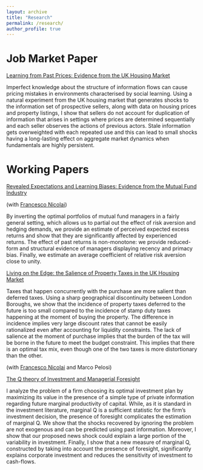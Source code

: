 ```yaml
---
layout: archive
title: "Research"
permalink: /research/
author_profile: true
---
```


# Job Market Paper
[Learning from Past Prices: Evidence from the UK Housing Market](https://risteskasimona.github.io/files/papers/LearningHousing.pdf)

Imperfect knowledge about the structure of information flows can cause pricing mistakes in environments characterised by social learning. Using a natural experiment from the UK housing market that generates shocks to the information set of prospective sellers, along with data on housing prices and property listings, I show that sellers do not account for duplication of information that arises in settings where prices are determined sequentially and each seller observes the actions of previous actors. Stale information gets overweighted with each repeated use and this can lead to small shocks having a long-lasting effect on aggregate market dynamics when fundamentals are highly persistent.

# Working Papers
[Revealed Expectations and Learning Biases: Evidence from the Mutual Fund Industry](https://papers.ssrn.com/sol3/papers.cfm?abstract_id=3301279)

(with [Francesco Nicolai](https://francesconicolai.github.io)) 

By inverting the optimal portfolios of mutual fund managers in a fairly general setting, which allows us to partial out the effect of risk aversion and hedging demands, we provide an estimate of perceived expected excess returns and show that they are significantly affected by experienced returns. The effect of past returns is non-monotone: we provide reduced-form and structural evidence of managers displaying recency and primacy bias. Finally, we estimate an average coefficient of relative risk aversion close to unity.

[Living on the Edge: the Salience of Property Taxes in the UK Housing Market](https://papers.ssrn.com/sol3/papers.cfm?abstract_id=3381519)

Taxes that happen concurrently with the purchase are more salient than deferred taxes. Using a sharp geographical discontinuity between London Boroughs, we show that the incidence of property taxes deferred to the future is too small compared to the incidence of stamp duty taxes happening at the moment of buying the property. The difference in incidence implies very large discount rates that cannot be easily rationalized even after accounting for liquidity constraints. The lack of salience at the moment of purchase implies that the burden of the tax will be borne in the future to meet the budget constraint. This implies that there is an optimal tax mix, even though one of the two taxes is more distortionary than the other.

(with [Francesco Nicolai](https://francesconicolai.github.io) and Marco Pelosi) 

[The Q theory of Investment and Managerial Foresight](https://risteskasimona.github.io)

I analyze the problem of a firm choosing its optimal investment plan by maximizing its value in the presence of a simple type of private information regarding future marginal productivity of capital. While, as it is standard in the investment literature, marginal Q is a sufficient statistic for the firm’s investment decision, the presence of foresight complicates the estimation of marginal Q. We show that the shocks recovered by ignoring the problem are not exogenous and can be predicted using past information. Moreover, I show that our proposed news shock could explain a large portion of the variability in investment. Finally, I show that a new measure of marginal Q, constructed by taking into account the presence of foresight, significantly explains corporate investment and reduces the sensitivity of investment to cash-flows.
